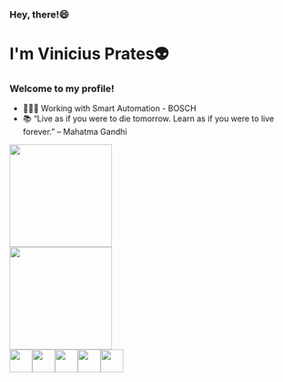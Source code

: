 ### Hey, there!😄
# I'm Vinicius Prates👽
### Welcome to my profile! 


- 🧑🏻‍💻 Working with Smart Automation - BOSCH
- 📚 “Live as if you were to die tomorrow. Learn as if you were to live forever.” – Mahatma Gandhi

<div>
  <a href="https://github.com/vinicius-prates">
  <img height="180em" src="https://github-readme-stats.vercel.app/api?username=vinicius-prates&show_icons=true&theme=tokyonight">
<br>
  <img height="180em" src="https://github-readme-stats.vercel.app/api/top-langs/?username=vinicius-prates&layout=compact&theme=tokyonight">
    </div>
  
  <div style="display: flex; flex-wrap: wrap;">
  <br>
  <img height="40" width="40" src="https://cdn.jsdelivr.net/gh/devicons/devicon/icons/java/java-original.svg">
  <img height="40" width="40" src="https://cdn.jsdelivr.net/gh/devicons/devicon/icons/python/python-original.svg">
  <img height="40" width="40" src="https://cdn.jsdelivr.net/gh/devicons/devicon/icons/javascript/javascript-original.svg">
  <img height="40" width="40" src="https://cdn.jsdelivr.net/gh/devicons/devicon/icons/html5/html5-original.svg">
  <img height="40" width="40" src="https://cdn.jsdelivr.net/gh/devicons/devicon/icons/css3/css3-original.svg">
  </div>
